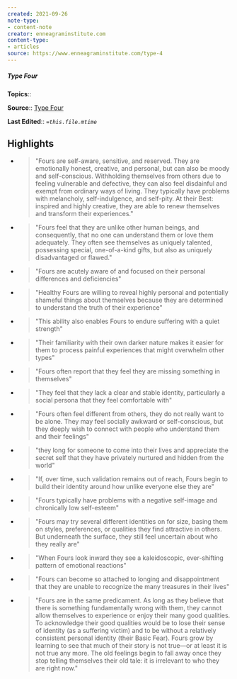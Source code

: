 ```yaml
---
created: 2021-09-26
note-type:
- content-note
creator: enneagraminstitute.com
content-type: 
- articles
source: https://www.enneagraminstitute.com/type-4
---
```

##### Type Four

**Topics**::  

**Source**:: [Type Four](https://www.enneagraminstitute.com/type-4)

**Last Edited**:: *`=this.file.mtime`*

## Highlights
- > "Fours are self-aware, sensitive, and reserved. They are emotionally honest, creative, and personal, but can also be moody and self-conscious. Withholding themselves from others due to feeling vulnerable and defective, they can also feel disdainful and exempt from ordinary ways of living. They typically have problems with melancholy, self-indulgence, and self-pity. At their Best: inspired and highly creative, they are able to renew themselves and transform their experiences." 

- > "Fours feel that they are unlike other human beings, and consequently, that no one can understand them or love them adequately. They often see themselves as uniquely talented, possessing special, one-of-a-kind gifts, but also as uniquely disadvantaged or flawed." 

- > "Fours are acutely aware of and focused on their personal differences and deficiencies" 

- > "Healthy Fours are willing to reveal highly personal and potentially shameful things about themselves because they are determined to understand the truth of their experience" 

- > "This ability also enables Fours to endure suffering with a quiet strength" 

- > "Their familiarity with their own darker nature makes it easier for them to process painful experiences that might overwhelm other types" 

- > "Fours often report that they feel they are missing something in themselves" 

- > "They feel that they lack a clear and stable identity, particularly a social persona that they feel comfortable with" 

- > "Fours often feel different from others, they do not really want to be alone. They may feel socially awkward or self-conscious, but they deeply wish to connect with people who understand them and their feelings" 

- > "they long for someone to come into their lives and appreciate the secret self that they have privately nurtured and hidden from the world" 

- > "If, over time, such validation remains out of reach, Fours begin to build their identity around how unlike everyone else they are" 

- > "Fours typically have problems with a negative self-image and chronically low self-esteem" 

- > "Fours may try several different identities on for size, basing them on styles, preferences, or qualities they find attractive in others. But underneath the surface, they still feel uncertain about who they really are" 

- > "When Fours look inward they see a kaleidoscopic, ever-shifting pattern of emotional reactions" 

- > "Fours can become so attached to longing and disappointment that they are unable to recognize the many treasures in their lives" 

- > "Fours are in the same predicament. As long as they believe that there is something fundamentally wrong with them, they cannot allow themselves to experience or enjoy their many good qualities. To acknowledge their good qualities would be to lose their sense of identity (as a suffering victim) and to be without a relatively consistent personal identity (their Basic Fear). Fours grow by learning to see that much of their story is not true—or at least it is not true any more. The old feelings begin to fall away once they stop telling themselves their old tale: it is irrelevant to who they are right now." 

